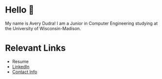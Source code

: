 # Hello 👋

My name is Avery Dudra! I am a Junior in Computer Engineering studying at the University of Wisconsin-Madison.

# Relevant Links

- Resume 
- [LinkedIn](https://www.linkedin.com/in/avery-dudra-4a6a72290?lipi=urn%3Ali%3Apage%3Ad_flagship3_profile_view_base_contact_details%3B35h7212CQY6DmfdahHltlg%3D%3D)
- [Contact Info](averydudra@gmail.com)